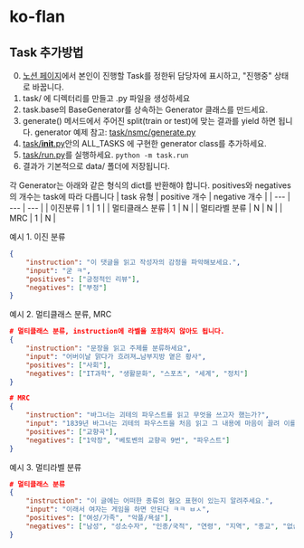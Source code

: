 # ko-flan



## Task 추가방법
0. [노션 페이지](https://www.notion.so/c421dc9deeec42e092a1631602723ddb?v=c0e6ecf3cece4a09a381a91d3ac7dfa3&pvs=4)에서 본인이 진행할 Task를 정한뒤 담당자에 표시하고, "진행중" 상태로 바꿉니다.
1. task/ 에 디렉터리를 만들고 .py 파일을 생성하세요
2. task.base의 BaseGenerator를 상속하는 Generator 클래스를 만드세요.
3. generate() 메서드에서 주어진 split(train or test)에 맞는 결과를 yield 하면 됩니다. generator 예제 참고: [task/nsmc/generate.py](./task/nsmc/generate.py)
4. [task/__init__.py](task/__init__.py)안의 ALL_TASKS 에 구현한 generator class를 추가하세요.
5. [task/run.py](task/run.py)를 실행하세요.  `python -m task.run`
6. 결과가 기본적으로 data/ 폴더에 저장됩니다.


각 Generator는 아래와 같은 형식의 dict를 반환해야 합니다. positives와 negatives의 개수는 task에 따라 다릅니다
| task 유형 | positive 개수 | negative 개수 |
| --- | --- | --- |
| 이진분류 | 1 | 1 |
| 멀티클래스 분류 | 1 | N |
| 멀티라벨 분류 | N | N |
| MRC | 1 | N |

예시 1. 이진 분류
```json
{
    "instruction": "이 댓글을 읽고 작성자의 감정을 파악해보세요.", 
    "input": "굳 ㅋ", 
    "positives": ["긍정적인 리뷰"], 
    "negatives": ["부정"]
}
```

예시 2. 멀티클래스 분류, MRC
```json
# 멀티클래스 분류, instruction에 라벨을 포함하지 않아도 됩니다.
{
    "instruction": "문장을 읽고 주제를 분류하세요",
    "input": "어버이날 맑다가 흐려져…남부지방 옅은 황사",
    "positives": ["사회"],
    "negatives": ["IT과학", "생활문화", "스포츠", "세계", "정치"]
}

# MRC 
{
    "instruction": "바그너는 괴테의 파우스트를 읽고 무엇을 쓰고자 했는가?", 
    "input": "1839년 바그너는 괴테의 파우스트을 처음 읽고 그 내용에 마음이 끌려 이를 소재로 해서 하나의 교향곡을 쓰려는 뜻을 갖는다. 이 시기 바그너는 1838년에 빛 독촉으로 산전수전을 다 걲은 상황이라 좌절과 실망에 가득했으며 메피스토펠레스를 만나는 파우스트의 심경에 공감했다고 한다. 또한 파리에서 아브네크의 지휘로 파리 음악원 관현악단이 연주하는 베토벤의 교향곡 9번을 듣고 깊은 감명을 받았는데, 이것이 이듬해 1월에 파우스트의 서곡으로 쓰여진 이 작품에 조금이라도 영향을 끼쳤으리라는 것은 의심할 여지가 없다. 여기의 라단조 조성의 경우에도 그의 전기에 적혀 있는 것처럼 단순한 정신적 피로나 실의가 반영된 것이 아니라 베토벤의 합창교향곡 조성의 영향을 받은 것을 볼 수 있다. 그렇게 교향곡 작곡을 1839년부터 40년에 걸쳐 파리에서 착수했으나 1악장을 쓴 뒤에 중단했다. 또한 작품의 완성과 동시에 그는 이 서곡(1악장)을 파리 음악원의 연주회에서 연주할 파트보까지 준비하였으나, 실제로는 이루어지지는 않았다. 결국 초연은 4년 반이 지난 후에 드레스덴에서 연주되었고 재연도 이루어졌지만, 이후에 그대로 방치되고 말았다. 그 사이에 그는 리엔치와 방황하는 네덜란드인을 완성하고 탄호이저에도 착수하는 등 분주한 시간을 보냈는데, 그런 바쁜 생활이 이 곡을 잊게 한 것이 아닌가 하는 의견도 있다.", 
    "positives": ["교향곡"], 
    "negatives": ["1악장", "베토벤의 교향곡 9번", "파우스트"]
}
```

예시 3. 멀티라벨 분류
```json
# 멀티클래스 분류
{
    "instruction": "이 글에는 어떠한 종류의 혐오 표현이 있는지 알려주세요.", 
    "input": "이래서 여자는 게임을 하면 안된다 ㅋㅋ ㅂㅅ",
    "positives": ["여성/가족", "악플/욕설"],
    "negatives": ["남성", "성소수자", "인종/국적", "연령", "지역", "종교", "없습니다"]
}
